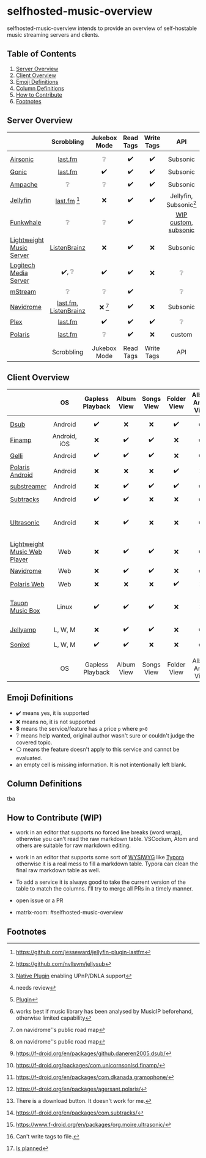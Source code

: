 # selfhosted-music-overview

selfhosted-music-overview intends to provide an overview of self-hostable music streaming servers and clients.

## Table of Contents

1. [Server Overview](#server-overview)
2. [Client Overview](#client-overview)
3. [Emoji Definitions](#emoji-definitions)
4. [Column Definitions](column-definitions)
5. [How to Contribute](#how-to-contribute)
6. [Footnotes](#footnotes)


## Server Overview



|                                                              |                  Scrobbling                  |       Jukebox Mode       |     Read Tags      |     Write Tags     |                             API                              |              Share Music               |                  Multi-User                   |            Multi-Library             |                 Smart Playlists                 |  Heart/ Favorites  |   5 Star Rating    |              Replay Gain              |     Transcode      |                 DLNA                  | Multi-Room | Lyrics |                 free                  |                  Demo                   |                    Source Code                     |                         License                         | Reviewed Version |                                                              |
| ------------------------------------------------------------ | :------------------------------------------: | :----------------------: | :----------------: | :----------------: | :----------------------------------------------------------: | :------------------------------------: | :-------------------------------------------: | :----------------------------------: | :---------------------------------------------: | :----------------: | :----------------: | :-----------------------------------: | :----------------: | :-----------------------------------: | :--------: | :------: | :-----------------------------------: | :-------------------------------------: | :------------------------------------------------: | :-----------------------------------------------------: | :--------------: | :----------------------------------------------------------: |
|                                                              |                                              |                          |                    |                    |                                                              |                                        |                                               |                                      |                                                 |                    |                    |                                       |                    |                                       |            |        |                                       |                                         |                                                    |                                                         |                  |                                                              |
| [Airsonic](https://airsonic.github.io/)                      |              [last.fm](https://www.last.fm/)              | :grey_question: | :heavy_check_mark: | :heavy_check_mark: |                           Subsonic                           |                                        |              :heavy_check_mark:               |          :heavy_check_mark:          |                                                 | :heavy_check_mark: |                    |                                       | :heavy_check_mark: | :heavy_check_mark::heavy_dollar_sign: |            |        | :heavy_check_mark::heavy_dollar_sign: |                   :x:                   |       [GitHub](https://airsonic.github.io/)        |  [GPLv3](https://www.gnu.org/licenses/gpl-3.0.en.html)  |      10.6.2      |           [Airsonic](https://airsonic.github.io/)            |
| [Gonic](https://github.com/sentriz/gonic)                    |              [last.fm](https://www.last.fm/)              |    :heavy_check_mark:    | :heavy_check_mark: | :heavy_check_mark: |                           Subsonic                           |                                        |              :heavy_check_mark:               |          :heavy_check_mark:          |                                                 | :heavy_check_mark: |                    |                                       | :heavy_check_mark: |                                       |            |        |          :heavy_check_mark:           |                   :x:                   |     [GitHub](https://github.com/sentriz/gonic)     |  [GPLv3](https://www.gnu.org/licenses/gpl-3.0.en.html)  |      0.14.0      |          [Gonic](https://github.com/sentriz/gonic)           |
| [Ampache](https://ampache.org/)                              | :grey_question: | :grey_question: | :heavy_check_mark: | :heavy_check_mark: |                           Subsonic                           |                                        |              :heavy_check_mark:               |                                      |               :heavy_check_mark:                | :heavy_check_mark: | :heavy_check_mark: |                                       | :heavy_check_mark: |          :heavy_check_mark:           |            |        |          :heavy_check_mark:           |  [Demo](https://ampache.org/demo.html)  |   [GitHub](https://github.com/ampache/ampache/)    | [aGPLv3](https://www.gnu.org/licenses/agpl-3.0.en.html) |      5.1.0       |               [Ampache](https://ampache.org/)                |
| [Jellyfin](https://jellyfin.org/)                            | [last.fm](https://www.last.fm/) [^github-lastfm-jellyfin] |           :x:            | :heavy_check_mark: | :heavy_check_mark: |             Jellyfin, Subsonic[^addon-jellysub]              |           :heavy_check_mark:           |              :heavy_check_mark:               |          :heavy_check_mark:          |               :heavy_check_mark:                | :heavy_check_mark: |        :x:         |                  :x:                  | :heavy_check_mark: |          :heavy_check_mark:           |            |        |          :heavy_check_mark:           |   [Demo](https://demo.jellyfin.org/)    |   [GitHub](https://github.com/jellyfin/jellyfin)   |  [GPLv2](https://www.gnu.de/documents/gpl-2.0.de.html)  |      10.7.7      |              [Jellyfin](https://jellyfin.org/)               |
| [Funkwhale](https://funkwhale.audio/)                        | :grey_question: | :grey_question: | :heavy_check_mark: |                    | [WIP custom](https://docs.funkwhale.audio/api.html), [subsonic](https://docs.funkwhale.audio/developers/subsonic.html) |           :heavy_check_mark:           |                                               |                                      |                                                 |                    |                    |                                       |                    |                                       |            |        |          :heavy_check_mark:           |                   :x:                   |  [GitLab](https://dev.funkwhale.audio/funkwhale)   |                     :grey_question:                     |                  |            [Funkwhale](https://funkwhale.audio/)             |
| [Lightweight Music Server](https://github.com/epoupon/lms)   |              [ListenBrainz](https://listenbrainz.org/)              | :x: | :heavy_check_mark: | :x: |                       Subsonic                       | :x: |              :heavy_check_mark:               | :x: |               :heavy_check_mark:                | :heavy_check_mark: | :x: | :heavy_check_mark: | :heavy_check_mark: | :x: | :x: | :x: |          :heavy_check_mark:           |   [Demo](https://lms-demo.poupon.dev/)   |      [GitHub](https://github.com/epoupon/lms)      |  [GPLv3](https://www.gnu.org/licenses/gpl-3.0.en.html)  | 3.27.0 |  [Lightweight Music Server](https://github.com/epoupon/lms)  |
| [Logitech Media Server](https://www.mysqueezebox.com/download) |              :heavy_check_mark:, :grey_question:              |    :heavy_check_mark:    | :heavy_check_mark: |        :x:         |                       :grey_question:                        |  :heavy_check_mark: [^logitech-share]  | :heavy_check_mark: :grey_question: [^review1] | :heavy_check_mark: [^logitech-multi] | :heavy_check_mark: [^logitech-comment-playlist] | :heavy_check_mark: | :heavy_check_mark: |          :heavy_check_mark:           | :heavy_check_mark: |          :heavy_check_mark:           |            |        |          :heavy_check_mark:           |                   :x:                   |  [GitHub](https://github.com/Logitech/slimserver)  |  [GPLv2](https://www.gnu.de/documents/gpl-2.0.de.html)  |       8.2        | [Logitech Media Server](https://www.mysqueezebox.com/download) |
| [mStream](https://mstream.io/)                               | :grey_question: | :grey_question: | :heavy_check_mark: |                    |                       :grey_question:                        |           :heavy_check_mark:           |                                               |                                      |                       :x:                       |                    | :heavy_check_mark: |          :heavy_check_mark:           | :heavy_check_mark: |                                       |            |        |          :heavy_check_mark:           |    [Demo](https://demo.mstream.io/)     | [GitHub](https://github.com/IrosTheBeggar/mStream) |  [GPLv3](https://www.gnu.org/licenses/gpl-3.0.en.html)  |      5.8.1       |                [mStream](https://mstream.io/)                |
| [Navidrome](https://github.com/navidrome/navidrome)          |              [last.fm](https://www.last.fm/), [ListenBrainz](https://listenbrainz.org/)              | :x: [^roadmap-navidrome] | :heavy_check_mark: |        :x:         |                           Subsonic                           |        :x: [^roadmap-navidrome]        |              :heavy_check_mark:               |                 :x:                  |               :heavy_check_mark:                | :heavy_check_mark: | :heavy_check_mark: |          :heavy_check_mark:           | :heavy_check_mark: |          :heavy_check_mark:           |            |        |          :heavy_check_mark:           | [Demo](https://www.navidrome.org/demo/) |  [GitHub](https://github.com/navidrome/navidrome)  |  [GPLv3](https://www.gnu.org/licenses/gpl-3.0.en.html)  |      0.46.0      |     [Navidrome](https://github.com/navidrome/navidrome)      |
| [Plex](https://www.plex.tv/)                                 |       [last.fm](https://www.last.fm/)        |    :heavy_check_mark:    | :heavy_check_mark: | :heavy_check_mark: |                       :grey_question:                        | :heavy_check_mark: :heavy_dollar_sign: |              :heavy_check_mark:               |          :heavy_check_mark:          |      :heavy_check_mark::heavy_dollar_sign:      | :heavy_check_mark: | :heavy_check_mark: | :heavy_check_mark::heavy_dollar_sign: | :heavy_check_mark: |          :heavy_check_mark:           |            |        | :heavy_check_mark::heavy_dollar_sign: | [Demo](https://app.plex.tv/desktop/#!/) |        [GitHub](https://github.com/plexinc)        |                     :grey_question:                     | :grey_question:  |                 [Plex](https://www.plex.tv/)                 |
| [Polaris](https://github.com/agersant/polaris)               |       [last.fm](https://www.last.fm/)        |     :grey_question:      | :heavy_check_mark: |        :x:         |                            custom                            |            :grey_question:             |              :heavy_check_mark:               |          :heavy_check_mark:          |               :heavy_check_mark:                | :heavy_check_mark: |                    |                                       |                    |                                       |            |        |          :heavy_check_mark:           |                   :x:                   |   [GitHub](https://github.com/agersant/polaris)    |             [MIT](https://mit-license.org/)             |      0.13.5      |        [Polaris](https://github.com/agersant/polaris)        |
|                                                              |                                              |                          |                    |                    |                                                              |                                        |                                               |                                      |                                                 |                    |                    |                                       |                    |                                       |            |        |                                       |                                         |                                                    |                                                         |                  |                                                              |
|                                                              |                  Scrobbling                  |       Jukebox Mode       |     Read Tags      |     Write Tags     |                             API                              |              Share Music               |                  Multi-User                   |            Multi-Library             |                 Smart Playlists                 |  Heart/ Favorites  |   5 Star Rating    |              Replay Gain              |     Transcode      |                 DLNA                  | Multi-Room | Lyrics |                 free                  |                  Demo                   |                    Source Code                     |                         License                         | Reviewed Version |                                                              |

[^github-mstream]: https://github.com/IrosTheBeggar/mStream
[^github-mpd]: https://github.com/MusicPlayerDaemon/MPD
[^github-mopidy]: https://github.com/mopidy
[^github-koel]: https://github.com/koel/koel
[^github-ampache]: https://github.com/ampache/ampache/
[^github-plex]: https://github.com/plexinc
[^github-emby]: https://github.com/MediaBrowser/Emby
[^github-jellyfin]: https://github.com/jellyfin/jellyfin
[^github-navidrome]: https://github.com/navidrome/navidrome
[^github-airsonic]: https://airsonic.github.io/
[^github-subsonic]: https://github.com/subsonic
[^gitlab-funkwhale]: https://dev.funkwhale.audio/funkwhale
[^github-lms]: https://github.com/epoupon/lms

[^website-emby]: https://emby.media/
[^website-mpd]: http://www.musicpd.org/
[^website-funkwhale]: https://funkwhale.audio/
[^website-mstream]: https://mstream.io/
[^website-ampache]: https://ampache.org/
[^website-mopidy]: https://docs.mopidy.com/
[^website-koel]: https://koel.dev/
[^website-musicpd]: https://www.musicpd.org/
[^website-serviio]: https://www.serviio.org/
[^website-squeezebox]: https://www.mysqueezebox.com/download
[^website-jellyfin]: https://jellyfin.org

[^logitech-share]: [Native Plugin](https://github.com/Logitech/slimserver/tree/public/8.3/Slim/Plugin/UPnP) enabling UPnP/DNLA support
[^review1]: needs review
[^logitech-multi]: [Plugin](https://wiki.slimdevices.com/index.php/Multi_Library_plugin.html)
[^logitech-comment-playlist]: works best if music library has been analysed by MusicIP beforehand, otherwise limited capability
[^github-logitech]: https://github.com/Logitech/slimserver
[^github-lastfm-jellyfin]: https://github.com/jesseward/jellyfin-plugin-lastfm
[^roadmap-navidrome]: on navidrome''s public road map

[^addon-jellysub]: https://github.com/nvllsvm/jellysub



## Client Overview

|                                                              |      OS      |  Gapless Playback  |     Album View     |     Songs View     |    Folder View     |    Album Artist View    |    Artist View    |     Genre View     |    Decade View     |     Year View      |  Playlist Support  |  Most Played Song  | Most Played Album  | Recently Played Song | Recently Played Album | Recently Added Song | Recently Added Album | Frequently Played Album |     Offline Mode     |              Download Music               |      Podcasts      |     Scrobbling     |              Musicbrainz               |   Similar Songs    |  Artist Top Songs  |    Shuffle Play    |    Random Album    | Favorites / Starred | Bookmarks |      5 Stars       |  Search function   | Chromecast Support |  Android Auto   |     Dark Mode      |     Themeable      |    Open Source     |        free        | Smart Recommendations |   Video Support    |   Internet Radio   | Lyrics             | Crossfade    |                 API                 |                 f-droid                 |                     Source Code                     |                        License                        | Reviewed Version |                                                             |
| ------------------------------------------------------------ | :----------: | :----------------: | :----------------: | :----------------: | :----------------: | :----------------: | :----------------: | :----------------: | :----------------: | :----------------: | :----------------: | :----------------: | :------------------: | :-------------------: | :-----------------: | :------------------: | :---------------------: | :------------------: | :---------------------------------------: | :----------------: | :----------------: | :------------------------------------: | :----------------: | :----------------: | :----------------: | :----------------: | :----------------------------: | :----------------: | :----------------: | :----------------: | :-------------: | :----------------: | :----------------: | :----------------: | :----------------: | :-------------------: | :----------------: | :----------------: | :------------------: | :---------------------------------: | :-------------------------------------: | :-------------------------------------------------: | :---------------------------------------------------: | :--------------: | :-----------------------------------------------------------: | :---------------------------------------------------------: | :-----------------------------------------------------------: | :---------------------------------------------------------: |
|                                                              |              |                    |                    |                    |                    |                    |                    |                    |                    |                    |                    |                    |                    |                      |                       |                     |                      |                         |                      |                                           |                    |                    |                                        |                    |                    |                    |                    |                                |                                |                    |                    |                    |                 |                    |                    |                    |                    |                       |                    |                    |                    |                    |                                     |                                         |                                                     |                                                       |                  |                                                             |
| [Dsub](https://github.com/daneren2005/Subsonic)              |   Android    | :heavy_check_mark: |        :x:         |        :x:         | :heavy_check_mark: | :heavy_check_mark: | :x: | :heavy_check_mark: | :heavy_check_mark: |        :x:         | :heavy_check_mark: |        :x:         |        :x:         |         :x:          |          :x:          | :heavy_check_mark:  |         :x:          |           :x:           |  :heavy_check_mark:  |            :heavy_check_mark:             | :heavy_check_mark: |        :x:         |                  :x:                   |        :x:         |        :x:         | :heavy_check_mark: |        :x:         |       :heavy_check_mark:       | :x: | :heavy_check_mark: |        :x:         | :heavy_check_mark: | :grey_question: |        :x:         |        :x:         | :heavy_check_mark: | :heavy_check_mark: |          :x:          | :heavy_check_mark: | :heavy_check_mark: | :heavy_check_mark: | :x: | [Subsonic](http://www.subsonic.org/pages/index.jsp) |    :heavy_check_mark: [^fdroid-dsub]    |  [GitHub](https://github.com/daneren2005/Subsonic)  | [GPLv3](https://www.gnu.org/licenses/gpl-3.0.en.html) |      5.5.2       | [Dsub](https://github.com/daneren2005/Subsonic)         |
| [Finamp](https://github.com/UnicornsOnLSD/finamp)            | Android, iOS |  :x:   | :heavy_check_mark: | :heavy_check_mark: |        :x:         | :heavy_check_mark: | :x: | :heavy_check_mark: |        :x:         |        :x:         | :heavy_check_mark: |        :x:         |        :x:         |         :x:          |          :x:          |         :x:         |         :x:          |           :x:           |  :heavy_check_mark:  |            :heavy_check_mark:             |        :x:         |        :x:         |                  :x:                   |        :x:         |        :x:         | :heavy_check_mark: |        :x:         |       :heavy_check_mark:       | :x: |        :x:         | :heavy_check_mark: |        :x:         |       :x:       | :heavy_check_mark: |        :x:         | :heavy_check_mark: | :heavy_check_mark: |          :x:          |        :x:         |        :x:         | :x: | :x: |              Jellyfin               |   :heavy_check_mark: [^fdroid-finamp]   |  [Github](https://github.com/UnicornsOnLSD/finamp)  |   [MPL 2.0](https://www.mozilla.org/en-US/MPL/2.0/)   |      0.5.1       | [Finamp](https://github.com/UnicornsOnLSD/finamp)           |
| [Gelli](https://github.com/dkanada/gelli)                    |   Android    | :heavy_check_mark: | :heavy_check_mark: | :heavy_check_mark: |        :x:         | :heavy_check_mark: | :x: | :heavy_check_mark: |        :x:         |        :x:         | :heavy_check_mark: |        :x:         |        :x:         |         :x:          |          :x:          | :heavy_check_mark:  |  :heavy_check_mark:  |           :x:           |         :x:          |                    :x:                    |        :x:         | :heavy_check_mark: |                  :x:                   | :heavy_check_mark: |        :x:         | :heavy_check_mark: | :heavy_check_mark: |       :heavy_check_mark:       | :x: |        :x:         | :heavy_check_mark: |        :x:         |       :x:       | :heavy_check_mark: |        :x:         | :heavy_check_mark: | :heavy_check_mark: |    :grey_question:    |        :x:         |        :x:         | :x: | :x: |              Jellyfin               |   :heavy_check_mark: [^fdroid-gelii]    |     [GitHub](https://github.com/dkanada/gelli)      | [GPLv3](https://www.gnu.org/licenses/gpl-3.0.en.html) |      1.3.2       | [Gelli](https://github.com/dkanada/gelli)              |
| [Polaris Android](https://github.com/agersant/polaris)       |   Android    |        :x:         |        :x:         |        :x:         | :heavy_check_mark: |        :x:         |      :grey_question:      |        :x:         |        :x:         |        :x:         | :heavy_check_mark: |        :x:         |        :x:         |         :x:          |          :x:          |         :x:         |  :heavy_check_mark:  |           :x:           |  :heavy_check_mark:  |                    :x:                    |        :x:         | [last.fm](https://www.last.fm/) |                  :x:                   |        :x:         |        :x:         | :heavy_check_mark: |        :x:         |              :x:               | :x: |        :x:         | :heavy_check_mark: |        :x:         | :grey_question: | :heavy_check_mark: | :heavy_check_mark: | :heavy_check_mark: | :heavy_check_mark: |          :x:          |        :x:         |        :x:         | :x: | :x: |               custom                |  :heavy_check_mark: [^fdroid-polaris]   |    [GitHub](https://github.com/agersant/polaris)    |            [MIT](https://mit-license.org/)            |      0.13.5      |    [Polaris Android](https://github.com/agersant/polaris)    |
| [substreamer](https://substreamerapp.com/)                   |   Android    |        :x:         | :heavy_check_mark: | :heavy_check_mark: | :heavy_check_mark: | :heavy_check_mark: | :x: | :heavy_check_mark: | :heavy_check_mark: |        :x:         | :heavy_check_mark: |        :x:         |        :x:         |         :x:          |          :x:          |         :x:         |         :x:          |           :x:           |  :heavy_check_mark:  |            :heavy_check_mark:             | :heavy_check_mark: | :heavy_check_mark: |                  :x:                   | :heavy_check_mark: | :heavy_check_mark: | :heavy_check_mark: |        :x:         |       :heavy_check_mark:       | :heavy_check_mark: |        :x:         | :heavy_check_mark: | :heavy_check_mark: | :grey_question: | :heavy_check_mark: |        :x:         |        :x:         | :heavy_check_mark: |  :heavy_check_mark:   |        :x:         |        :x:         | :x: | :x: | [Subsonic](http://www.subsonic.org/pages/index.jsp) |                   :x:                   |                         :x:                         |                    :grey_question:                    |      0.5.1       | [substreamer](https://substreamerapp.com/)       |
| [Subtracks](https://github.com/austinried/subtracks)         |   Android    | :heavy_check_mark: | :heavy_check_mark: |        :x:         |        :x:         | :heavy_check_mark: | :x: |        :x:         |        :x:         |        :x:         | :heavy_check_mark: |        :x:         |        :x:         |         :x:          |  :heavy_check_mark:   |         :x:         |         :x:          |   :heavy_check_mark:    |         :x:          | :grey_question:[^help-subtracks-download] |        :x:         | :heavy_check_mark: |                  :x:                   |        :x:         |        :x:         | :heavy_check_mark: | :heavy_check_mark: |       :heavy_check_mark:       | :x: |        :x:         | :heavy_check_mark: |        :x:         |       :x:       |   :white_circle:   |        :x:         | :heavy_check_mark: | :heavy_check_mark: |          :x:          |        :x:         |        :x:         | :x: | :x: | [Subsonic](http://www.subsonic.org/pages/index.jsp) | :heavy_check_mark: [^fdroid-subtracks]  |  [GitHub](https://github.com/austinried/subtracks)  | [GPLv3](https://www.gnu.org/licenses/gpl-3.0.en.html) |      1.0.1       | [Subtracks](https://github.com/austinried/subtracks) |
| [Ultrasonic](https://www.f-droid.org/en/packages/org.moire.ultrasonic/) |   Android    |  :x:   | :heavy_check_mark: |        :x:         |        :x:         | :heavy_check_mark: | :x: |        :x:         |        :x:         | :heavy_check_mark: | :heavy_check_mark: |        :x:         | :heavy_check_mark: |         :x:          |  :heavy_check_mark:   |         :x:         |  :heavy_check_mark:  |           :x:           |         :x:          |            :heavy_check_mark:             | :heavy_check_mark: | :heavy_check_mark: |                  :x:                   |        :x:         |        :x:         | :heavy_check_mark: | :heavy_check_mark: |       :heavy_check_mark:       | :x: | :heavy_check_mark: | :heavy_check_mark: |        :x:         |       :x:       | :heavy_check_mark: |        :x:         | :heavy_check_mark: | :heavy_check_mark: |          :x:          | :heavy_check_mark: |        :x:         | :heavy_check_mark: | :x: |              [Subsonic](http://www.subsonic.org/pages/index.jsp), [Airsonic](https://github.com/airsonic/airsonic), [Supysonic](https://github.com/spl0k/supysonic), [Ampache](https://ampache.org/)              | :heavy_check_mark: [^fdroid-ultrasonic] |       [GitHub](https://github.com/ultrasonic/ultrasonic)       | [GPLv3](https://www.gnu.org/licenses/gpl-3.0.en.html) |      2.23.1      | [Ultrasonic](https://www.f-droid.org/en/packages/org.moire.ultrasonic/) |
| [Lightweight Music Web Player](https://github.com/epoupon/lms) | Web | :x: | :heavy_check_mark: | :heavy_check_mark: | :x: | :heavy_check_mark: | :heavy_check_mark: | :heavy_check_mark: | :x: | :x: | :x: | :heavy_check_mark: | :heavy_check_mark: | :heavy_check_mark: | :heavy_check_mark: | :heavy_check_mark: | :heavy_check_mark: | :heavy_check_mark: | :x: | :heavy_check_mark: | :x: | :heavy_check_mark: | :heavy_check_mark: | :heavy_check_mark: | :x: | :heavy_check_mark: | :heavy_check_mark: | :heavy_check_mark: | :x: | :x: | :heavy_check_mark: | :x: | :white_circle: | :heavy_check_mark: | :x: | :heavy_check_mark: | :heavy_check_mark: | :heavy_check_mark: | :x: | :x: | :x: | :x: | proprietary | :white_circle: | [GitHub](https://github.com/epoupon/lms) | [GPLv3](https://www.gnu.org/licenses/gpl-3.0.en.html) | 3.27.0 | [Lightweight Music Web Player](https://github.com/epoupon/lms) |
| [Navidrome](https://github.com/navidrome/navidrome)          |     Web      |        :x:         | :heavy_check_mark: | :heavy_check_mark: |        :x:         | :heavy_check_mark: | :grey_question: | :heavy_check_mark: |        :x:         | :heavy_check_mark: | :heavy_check_mark: | :heavy_check_mark: | :heavy_check_mark: |  :heavy_check_mark:  |  :heavy_check_mark:   | :heavy_check_mark:  |  :heavy_check_mark:  |           :x:           |         :x:          |            :heavy_check_mark:             |        :x:         | :heavy_check_mark: | :heavy_check_mark:[^cannot-write-tags] |        :x:         |        :x:         | :heavy_check_mark: | :heavy_check_mark: |       :heavy_check_mark:       | :x: | :heavy_check_mark: | :heavy_check_mark: |        :x:         | :white_circle:  | :heavy_check_mark: | :heavy_check_mark: | :heavy_check_mark: | :heavy_check_mark: |          :x:          |        :x:         |        :x:         | :x: | :x: | [Subsonic](http://www.subsonic.org/pages/index.jsp) |             :white_circle:              |       [GitHub](https://github.com/navidrome)        | [GPLv3](https://www.gnu.org/licenses/gpl-3.0.en.html) |      0.46.0      | [Navidrome](https://github.com/navidrome/navidrome) |
| [Polaris Web](https://github.com/agersant/polaris)           |     Web      |        :x:         |        :x:         |        :x:         | :heavy_check_mark: |        :x:         |        :grey_question:        |        :x:         |        :x:         |        :x:         | :heavy_check_mark: |        :x:         |        :x:         |         :x:          |          :x:          |         :x:         |  :heavy_check_mark:  |           :x:           |         :x:          |                    :x:                    |        :x:         | :heavy_check_mark: |                  :x:                   |        :x:         |        :x:         | :heavy_check_mark: |        :x:         |              :x:               | :x: |        :x:         | :heavy_check_mark: |        :x:         | :white_circle:  | :heavy_check_mark: | :heavy_check_mark: | :heavy_check_mark: | :heavy_check_mark: |          :x:          |        :x:         |        :x:         | :x: | :x: |               custom                |             :white_circle:              |    [GitHub](https://github.com/agersant/polaris)    |            [MIT](https://mit-license.org/)            |      0.13.5      |      [Polaris Web](https://github.com/agersant/polaris)      |
| [Tauon Music Box](https://github.com/Taiko2k/TauonMusicBox)  |    Linux     | :heavy_check_mark: | :heavy_check_mark: | :heavy_check_mark: |        :x:         |        :x:         |        :grey_question:        |        :x:         |        :x:         |        :x:         | :heavy_check_mark: | :heavy_check_mark: |        :x:         |         :x:          |          :x:          |         :x:         |         :x:          |           :x:           |         :x:          |                    :x:                    |        :x:         | :heavy_check_mark: |                  :x:                   |        :x:         |        :x:         | :heavy_check_mark: |        :x:         |       :heavy_check_mark:       | :x: | :heavy_check_mark: | :heavy_check_mark: |        :x:         | :white_circle:  |        :x:         | :heavy_check_mark: | :heavy_check_mark: | :heavy_check_mark: |          :x:          |        :x:         |        :x:         | :heavy_check_mark: | :x: | Jellyfin, Plex, Koel, Emby, Spotify |             :white_circle:              | [Github](https://github.com/Taiko2k/TauonMusicBox/) | [GPLv3](https://www.gnu.org/licenses/gpl-3.0.en.html) |      6.8.2       | [Tauon Music Box](https://github.com/Taiko2k/TauonMusicBox) |
| [Jellyamp](https://github.com/m0ngr31/jellyamp)              |   L, W, M    |        :x:         | :heavy_check_mark: | :heavy_check_mark: |        :x:         | :heavy_check_mark: | :x: | :heavy_check_mark: |        :x:         |        :x:         | :heavy_check_mark: |        :x:         |        :x:         |         :x:          |          :x:          |         :x:         |         :x:          |           :x:           |         :x:          |                    :x:                    |        :x:         |        :x:         |                  :x:                   | :heavy_check_mark: |        :x:         | :heavy_check_mark: |        :x:         |       :heavy_check_mark:       | :x: |        :x:         | :heavy_check_mark: |        :x:         | :white_circle:  |        :x:         |        :x:         | :heavy_check_mark: | :heavy_check_mark: |  :heavy_check_mark:   |        :x:         |        :x:         | :x: | :x: |              Jellyfin               |             :white_circle:              |    [Github](https://github.com/m0ngr31/jellyamp)    |            [MIT](https://mit-license.org/)            |      1.1.1       | [Jellyamp](https://github.com/m0ngr31/jellyamp)             |
| [Sonixd](https://github.com/jeffvli/sonixd)                  |   L, W, M    | :heavy_check_mark: | :heavy_check_mark: |        :x:         |        :x:         | :heavy_check_mark: | :grey_question: | :heavy_check_mark: |        :x:         |        :x:         | :heavy_check_mark: |        :x:         | :heavy_check_mark: |         :x:          |  :heavy_check_mark:   |         :x:         |  :heavy_check_mark:  |           :x:           | :x:[^sonixd-offline] |            :heavy_check_mark:             |        :x:         |        :x:         |                  :x:                   |        :x:         |        :x:         | :heavy_check_mark: | :heavy_check_mark: |       :heavy_check_mark:       | :grey_question: |        :x:         | :heavy_check_mark: |        :x:         | :white_circle:  | :heavy_check_mark: | :heavy_check_mark: | :heavy_check_mark: | :heavy_check_mark: |          :x:          |        :x:         |        :x:         | :heavy_check_mark: | :heavy_check_mark: | Jellyfin, [Subsonic](http://www.subsonic.org/pages/index.jsp) |             :white_circle:              |     [Github](https://github.com/jeffvli/sonixd)     | [GPLv3](https://www.gnu.org/licenses/gpl-3.0.en.html) |      0.8.5       | [Sonixd](https://github.com/jeffvli/sonixd)                 |
|                                                              |              |                    |                    |                    |                    |                    |                    |                    |                    |                    |                    |                    |                    |                      |                       |                     |                      |                         |                      |                                           |                    |                    |                                        |                    |                    |                    |                    |                                |                                |                    |                    |                    |                 |                    |                    |                    |                    |                       |                    |                    |                    |                    |                                     |                                         |                                                     |                                                       |                  |                                                             |
|                                                              |      OS      |  Gapless Playback  |     Album View     |     Songs View     |    Folder View     | Album Artist View  | Artist View |     Genre View     |    Decade View     |     Year View      |  Playlist Support  |  Most Played Song  | Most Played Album  | Recently Played Song | Recently Played Album | Recently Added Song | Recently Added Album | Frequently Played Album |     Offline Mode     |              Download Music               |      Podcasts      |     Scrobbling     |              Musicbrainz               |   Similar Songs    |  Artist Top Songs  |    Shuffle Play    |    Random Album    | Favorites / Starred | Bookmarks |      5 Stars       |  Search function   | Chromecast Support |  Android Auto   |     Dark Mode      |     Themeable      |    Open Source     |        free        | Smart Recommendations |   Video Support    |   Internet Radio   | Lyrics | Crossfade |                 API                 |                 f-droid                 |                     Source Code                     |                        License                        | Reviewed Version |                                                             |

[^fdroid-gelii]: https://f-droid.org/en/packages/com.dkanada.gramophone/
[^github-gelli]: https://github.com/dkanada/gelli
[^fdroid-finamp]: https://f-droid.org/packages/com.unicornsonlsd.finamp/
[^github-finamp]: https://github.com/UnicornsOnLSD/finamp
[^fdroid-ultrasonic]: https://www.f-droid.org/en/packages/org.moire.ultrasonic/
[^github-finamp]: https://github.com/UnicornsOnLSD/finamp

[^github-ultrasonic]: https://github.com/ultrasonic
[^gplay-substreamer]: https://play.google.com/store/apps/details?id=com.ghenry22.substream2&hl=en&gl=US
[^gitlab-funkwhale]: https://dev.funkwhale.audio/funkwhale/funkwhale-android
[^fdroid-subtracks]: https://f-droid.org/en/packages/com.subtracks/
[^fdroid-polaris]: https://f-droid.org/en/packages/agersant.polaris/
[^github-subtracks]: https://github.com/austinried/subtracks
[^fdroid-dsub]: https://f-droid.org/en/packages/github.daneren2005.dsub/
[^github-dsub]: https://github.com/daneren2005/Subsonic
[^fdroid-audinaut]: https://f-droid.org/en/packages/net.nullsum.audinaut/
[^github-audinaut]: https://github.com/nvllsvm/Audinaut
[^fdroid-subsonic]: https://f-droid.org/en/packages/net.sourceforge.subsonic.androidapp/
[^sourceforge-subsonic]: https://sourceforge.net/projects/subsonic/
[^github-navidrome]: https://github.com/navidrome

[^help-subtracks-download]: There is a download button. It doesn't work for me.
[^website-subsonic]: http://www.subsonic.org/pages/index.jsp
[^website-funkwhale]: https://funkwhale.audio/
[^fdroid-funkwhale]: https://f-droid.org/en/packages/audio.funkwhale.ffa/

[^github-stretto]: https://github.com/benkaiser/stretto
[^website-subfire]: https://subfireplayer.net/
[^github-subplayer]: https://github.com/peguerosdc/subplayer

[^cannot-write-tags]: Can't write tags to file.

[^github-strawberry]: https://github.com/strawberrymusicplayer/strawberry
[^github-amperfy]: https://github.com/BLeeEZ/amperfy
[^github-isub]: https://github.com/einsteinx2/iSubMusicStreamer
[^github-stretto]: https://github.com/benkaiser/stretto
[^sonixd-offline]: [Is planned](https://github.com/jeffvli/sonixd/issues/10)

## Emoji Definitions

- :heavy_check_mark: means yes, it is supported
- :x: means no, it is not supported
- :heavy_dollar_sign: means the service/feature has a price `p` where `p>0`
- :grey_question: means help wanted, original author wasn't sure or couldn't judge the covered topic.
- :white_circle: means the feature doesn't apply to this service and cannot be evaluated.
- an empty cell is missing information. It is not intentionally left blank.

## Column Definitions

tba

## How to Contribute (WIP)

- work in an editor that supports no forced line breaks (word wrap), otherwise you can't read the raw markdown table. VSCodium, Atom and others are suitable for raw markdown editing.

- work in an editor that supports some sort of [WYSIWYG](https://en.wikipedia.org/wiki/WYSIWYG) like [Typora](https://typora.io/)  otherwise it is a real mess to fill a markdown table. Typora can clean the final raw markdown table as well.

- To add a service it is always good to take the current version of the table to match the columns. I'll try to merge all PRs in a timely manner.

- open issue or a PR

- matrix-room: #selfhosted-music-overview

## Footnotes
